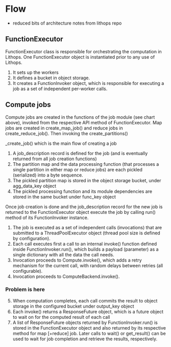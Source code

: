 # Flow
- reduced bits of architecture notes from lithops repo

## FunctionExecutor
FunctionExecutor class is responsible for orchestrating the computation in Lithops. 
One FunctionExecutor object is instantiated prior to any use of Lithops. 
1. It sets up the workers
2. It defines a bucket in object storage.
3. It creates a FunctionInvoker object, which is responsible for executing a job as a set of independent per-worker calls.

## Compute jobs
Compute jobs are created in the functions of the job module (see chart above), invoked from the respective API method of FunctionExecutor. 
Map jobs are created in create_map_job() and reduce jobs in create_reduce_job().
Then invoking the create_partitions()

_create_job() which is the main flow of creating a job
1. A job_description record is defined for the job (and is eventually returned from all job creation functions) 
2. The partition map and the data processing function (that processes a single partition in either map or reduce jobs) are each pickled (serialized) into a byte sequence.
3. The pickled partition map is stored in the object storage bucket, under agg_data_key object 
4. The pickled processing function and its module dependencies are stored in the same bucket under func_key object

Once job creation is done and the job_description record for the new job is returned to the FunctionExecutor object
execute the job by calling run() method of its FunctionInvoker instance. 
1. The job is executed as a set of independent calls (invocations) that are submitted to a ThreadPoolExecutor object (thread pool size is defined by configuration).
2. Each call executes first a call to an internal invoke() function defined inside FunctionInvoker.run(), which builds a payload (parameter) as a single dictionary with all the data the call needs. 
3. Invocation proceeds to Compute.invoke(), which adds a retry mechanism for the current call, with random delays between retries (all configurable). 
4. Invocation proceeds to ComputeBackend.invoke(). 
### Problem is here
5. When computation completes, each call commits the result to object storage in the configured bucket under output_key object 
6. Each invoke() returns a ResponseFuture object, which is a future object to wait on for the computed result of each call 
7. A list of ResponseFuture objects returned by FunctionInvoker.run() is stored in the FunctionExecutor object and also returned by its respective method for map [+reduce] job. Later calls to wait() or get_result() can be used to wait for job completion and retrieve the results, respectively.
